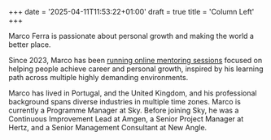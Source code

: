 +++
date = '2025-04-11T11:53:22+01:00'
draft = true
title = 'Column Left'
+++

Marco Ferra is passionate about personal growth and making the world a better place.

Since 2023, Marco has been [running online mentoring sessions](https://www.koalacoaching.com) focused on helping people achieve career and personal growth, inspired by his learning path across multiple highly demanding environments.

Marco has lived in Portugal, and the United Kingdom, and his professional background spans diverse industries in multiple time zones. Marco is currently a Programme Manager at Sky. Before joining Sky, he was a Continuous Improvement Lead at Amgen, a Senior Project Manager at Hertz, and a Senior Management Consultant at New Angle.
